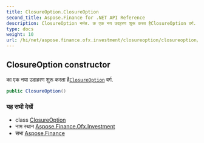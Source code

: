 ```yaml
---
title: ClosureOption.ClosureOption
second_title: Aspose.Finance for .NET API Reference
description: ClosureOption नर्मत. क एक नय उदहरण शुरू करत हैClosureOption वर्ग.
type: docs
weight: 10
url: /hi/net/aspose.finance.ofx.investment/closureoption/closureoption/
---
```

## ClosureOption constructor

का एक नया उदाहरण शुरू करता है[`ClosureOption`](../) वर्ग.

```csharp
public ClosureOption()
```

### यह सभी देखें

* class [ClosureOption](../)
* नाम स्थान [Aspose.Finance.Ofx.Investment](../../closureoption/)
* सभा [Aspose.Finance](../../../)


